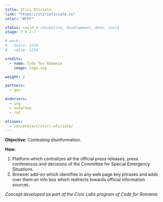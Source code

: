 ```yaml
---
title: Știri Oficiale
link: "https://stirioficiale.ro"
color: "#FFF"

status: covid # incubation, development, done, covid
stage: 7 # 1-7

# work:
#   hours: 1234
#   value: 1234

credits:
  - name: Code for Romania
    image: logo.svg

weight: 2

partners:
  - gov

endorsers:
  - ing
  - vodafone
  - raf

aliases:
  - /en/project/stiri-oficiale/
---
```


**Objective**: Combating disinformation.

**How**:

1. Platform which centralizes all the official press releases, press conferences and decisions of the Committee for Special Emergency Situations.
2. Browser add-on which identifies in any web page key phrases and adds over them an info box which redirects towards official information sources.

*Concept developed as part of the Civic Labs program of Code for Romania*
